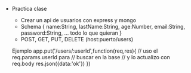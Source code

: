 - Practica clase
	- Crear un api de usuarios con express y mongo
	- Schema {
		name:String,
		lastName:String,
		age:Number,
		email:String,
		password:String,
		... todo lo que quieran
	  }
	- POST, GET, PUT, DELETE (host:puerto/users)
	
	Ejemplo
		app.put('/users/:userId',function(req,res){
			// uso el req.params.userId para 
			// buscar en la base 
			// y lo actualizo con req.body
			res.json({data:'ok'})
		})